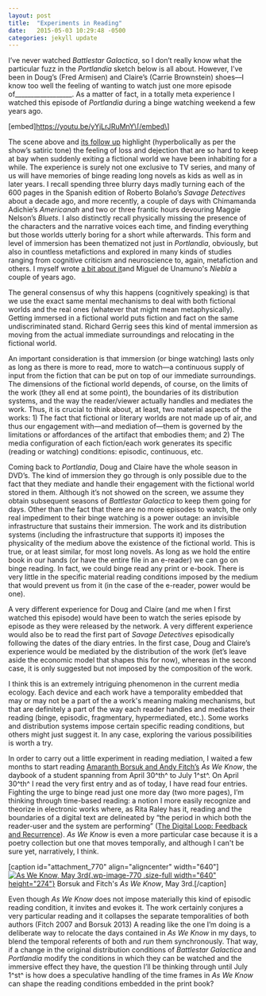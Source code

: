 ```yaml
---
layout: post
title:  "Experiments in Reading"
date:   2015-05-03 10:29:48 -0500
categories: jekyll update
---
```


I’ve never watched *Battlestar Galactica*, so I don’t really know what
the particular fuzz in the *Portlandia* sketch below is all about.
However, I’ve been in Doug’s (Fred Armisen) and Claire’s (Carrie
Brownstein) shoes––I know too well the feeling of wanting to watch just
one more episode of\_\_\_\_\_\_\_\_\_\_\_\_\_\_\_\_\_\_. As a matter of
fact, in a totally meta experience I watched this episode of
*Portlandia* during a binge watching weekend a few years ago.

\[embed\]https://youtu.be/yYjLrJRuMnY\[/embed\]

The scene above and [its follow
up](https://youtu.be/gzY7POVQhp0?t=3m30s) highlight (hyperbolically as
per the show’s satiric tone) the feeling of loss and dejection that are
so hard to keep at bay when suddenly exiting a fictional world we have
been inhabiting for a while. The experience is surely not one exclusive
to TV series, and many of us will have memories of binge reading long
novels as kids as well as in later years. I recall spending three blurry
days madly turning each of the 600 pages in the Spanish edition of
Roberto Bolaño’s *Savage Detectives* about a decade ago, and more
recently, a couple of days with Chimamanda Adichie’s *Americanah* and
two or three frantic hours devouring Maggie Nelson’s *Bluets*. I also
distinctly recall physically missing the presence of the characters and
the narrative voices each time, and finding everything but those worlds
utterly boring for a short while afterwards. This form and level of
immersion has been thematized not just in *Portlandia*, obviously, but
also in countless metafictions and explored in many kinds of studies
ranging from cognitive criticism and neuroscience to, again, metafiction
and others. I myself wrote [a bit about
it](http://elikaortega.net/2013/02/06/metafiction-theory-of-mind-and-unamuno/)and
Miguel de Unamuno's *Niebla* a couple of years ago.

The general consensus of why this happens (cognitively speaking) is that
we use the exact same mental mechanisms to deal with both fictional
worlds and the real ones (whatever that might mean metaphysically).
Getting immersed in a fictional world puts fiction and fact on the same
undiscriminated stand. Richard Gerrig sees this kind of mental immersion
as moving from the actual immediate surroundings and relocating in the
fictional world.

An important consideration is that immersion (or binge watching) lasts
only as long as there is more to read, more to watch—a continuous supply
of input from the fiction that can be put on top of our immediate
surroundings. The dimensions of the fictional world depends, of course,
on the limits of the work (they all end at some point), the boundaries
of its distribution systems, and the way the reader/viewer actually
handles and mediates the work. Thus, it is crucial to think about, at
least, two material aspects of the works: 1) The fact that fictional or
literary worlds are not made up of air, and thus our engagement with—and
mediation of—them is governed by the limitations or affordances of the
artifact that embodies them; and 2) The media configuration of each
fiction/each work generates its specific (reading or watching)
conditions: episodic, continuous, etc.

Coming back to *Portlandia*, Doug and Claire have the whole season in
DVD’s. The kind of immersion they go through is only possible due to the
fact that they mediate and handle their engagement with the fictional
world stored in them. Although it’s not showed on the screen, we assume
they obtain subsequent seasons of *Battlestar Galactica* to keep them
going for days. Other than the fact that there are no more episodes to
watch, the only real impediment to their binge watching is a power
outage: an invisible infrastructure that sustains their immersion. The
work and its distribution systems (including the infrastructure that
supports it) imposes the physicality of the medium above the existence
of the fictional world. This is true, or at least similar, for most long
novels. As long as we hold the entire book in our hands (or have the
entire file in an e-reader) we can go on binge reading. In fact, we
could binge read any print or e-book. There is very little in the
specific material reading conditions imposed by the medium that would
prevent us from it (in the case of the e-reader, power would be one).

A very different experience for Doug and Claire (and me when I first
watched this episode) would have been to watch the series episode by
episode as they were released by the network. A very different
experience would also be to read the first part of *Savage Detectives*
episodically following the dates of the diary entries. In the first
case, Doug and Claire’s experience would be mediated by the distribution
of the work (let’s leave aside the economic model that shapes this for
now), whereas in the second case, it is only suggested but not imposed
by the composition of the work.

I think this is an extremely intriguing phenomenon in the current media
ecology. Each device and each work have a temporality embedded that may
or may not be a part of the a work's meaning making mechanisms, but that
are definitely a part of the way each reader handles and mediates their
reading (binge, episodic, fragmentary, hypermediated, etc.). Some works
and distribution systems impose certain specific reading conditions, but
others might just suggest it. In any case, exploring the various
possibilities is worth a try.

In order to carry out a little experiment in reading mediation, I waited
a few months to start reading [Amaranth Borsuk and Andy
Fitch’s](http://www.subitopress.org/as-we-know) *As We Know*, the
daybook of a student spanning from April 30^th^ to July 1^st^. On April
30^th^ I read the very first entry and as of today, I have read four
entries. Fighting the urge to binge read just one more day (two more
pages), I’m thinking through time-based reading: a notion I more easily
recognize and theorize in electronic works where, as Rita Raley has it,
reading and the boundaries of a digital text are delineated by “the
period in which both the reader-user and the system are performing”
([The Digital Loop: Feedback and
Recurrence](http://www.leoalmanac.org/wp-content/uploads/2012/07/LEA-v10-n7.pdf)).
*As We Know* is even a more particular case because it is a poetry
collection but one that moves temporally, and although I can't be sure
yet, narratively, I think.

\[caption id="attachment\_770" align="aligncenter" width="640"\][![As We
Know, May
3rd](%7B%7B%20site.baseurl%20%7D%7D/assets/fullsizerender.jpg){.wp-image-770
.size-full width="640"
height="274"}](https://elikaortegadotnet.files.wordpress.com/2015/05/fullsizerender.jpg)
Borsuk and Fitch's *As We Know*, May 3rd.\[/caption\]

Even though *As We Know* does not impose materially this kind of
episodic reading condition, it invites and evokes it. The work certainly
conjures a very particular reading and it collapses the separate
temporalities of both authors (Fitch 2007 and Borsuk 2013) A reading
like the one I’m doing is a deliberate way to relocate the days
contained in *As We Know* in my days, to blend the temporal referents of
both and *run* them synchronously. That way, if a change in the original
distribution conditions of *Battlestar Galactica* and *Portlandia*
modify the conditions in which they can be watched and the immersive
effect they have, the question I’ll be thinking through until July 1^st^
is how does a speculative handling of the time frames in *As We Know*
can shape the reading conditions embedded in the print book?
